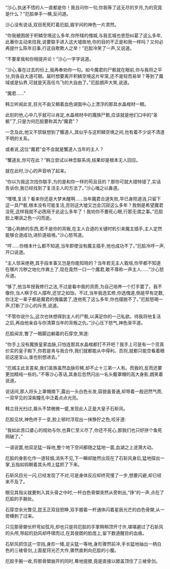 
“沙心,执迷不悟的人一直都是你！我且问你一句,你我等了这无尽的岁月,为的究竟是什么？”厄脍单手一横,反问道。

沙心没有说话,双目死死盯着厄脍,眉宇间的神色一片肃然。

“你我被困居于积鳞空境这么多年,你所辖的傀城,与我玄城也恩怨纠葛了这么多年,此番你主动来找我,说要联手进入这大墟故地,你的目的不正是和我一样吗？又何必再提什么陈年旧事,行这自欺欺人之举！”厄脍冷笑了一声,又说道。

“不要拿我和你相提并论！”沙心一字字说道。

“沙心,看在过去的份上,我再奉劝你一句。如今魔君的尸骸就在眼前,你与我将之平分,则各自大道可期。届时想要离开积鳞空境这片牢笼,还不是轻而易举？等到了魔域或是仙界,可就是天高任鸟飞的大自由了。”厄脍朗声大笑,说道。

“魔君……”

韩立听闻此言,目光不由又朝着血色湖面中心上漂浮的那具水晶棺材一眼。

此刻的他,心中几乎就可以肯定,水晶棺材中的魔族尸骸,应该就是他们口中的“圣骸”了,只是为何厄脍要称其为“魔君”？

一念及此,他又不禁联想到了蟹道人,其似乎与这积鳞空境之间,也有着不少说不清道不明的关系。

或者说,这位“魔君”会不会就是蟹道人当年的主人？

“蟹道友,你可在此？”韩立尝试以神念联系询,结果却是根本无人回应。

就在此时,沙心的声音响了起来。

“你以为我这次找你联手,为的是和你一样的苟且目的？那你可就大错特错了,实话告诉你,我已经找到了复活主人的方法了。”沙心嗤之以鼻道。

“嘿嘿,复活？看来你还是大梦未醒啊……当年魔君合道失败,早已身陨道消,只留下这一具尸骸,根本没有可能复活,否则这大墟又岂会沉寂这么多年？我倒是希望魔君没死,这样我就不必困局于此这么多年了！我劝你不要死心眼,行那无谓之事。”厄脍脸上嘲讽之色一闪而逝。

“狼心狗肺的东西,若不是你的背叛,在主人合道的关键时机引来魔主插手,主人定然能够合道成功,进阶道祖境。”沙心怒骂道。

“哼……你根本什么都不知道,当年即使没有魔主插手,他也成功不了。”厄脍冷哼一声,开口说道。

“主人惊采绝艳,其手段本事又岂是你能知晓的？当年若无主人栽培,你早都不知道在哪片污秽之地化作粪土了,现在竟然一口一个魔君,敢不尊称一声主人……”沙心怒斥道。

“够了,他当年授我修行之法,不过是看中我的资质,为自己培养一个打手罢了。我不像你,当人棋子任人摆布,还甘之如饴。不过,当年我选玄修,你选傀道,倒是早有定数,你注定一辈子都是魔君的傀儡罢了,连他死了这么多年,你也摆脱不了。”厄脍怒喝一声,打断了沙心的斥责,说道。

“不管你说什么,这次也休想得到主人的尸骸,以满足你的一己私欲。待我将他复活之后,再由他亲自与你清算当年的背叛之仇。”沙心压下怒气,神色渐平道。

厄脍闻言,瞥了一眼脚边躺着的石穿空,笑道:

“你手上没有魔族皇家血脉,只怕连那具水晶棺都打不开吧？我手上可是有一个货真价实的皇子殿下,你若是肯与我合作,我们就都能从中得利。否则,就都只能空看着眼前这座宝山,谁也别想进去。”

“厄城主此言差矣,我们圣族虽然血脉珍稀,却不止十三弟一人有。而我的,反而还要更加精纯一些的。”不等沙心答话,其身后忽然闪出一名头戴罩帽的高大身影,朗笑着说道。

说话间,那人将头上罩帽摘下,露出一头白色长发,容貌虽普通,却带着一股迥然气质,一双罕见的深紫瞳孔中泛着点点光亮。

韩立目光扫过,眉头不禁微微一蹙,发现此人正是大皇子石斩风。

厄脍见状,神色终于一变,脸上顿时浮现出一抹狰狞之色,咬牙道:

“我如此苦口婆心的规劝与你,也算仁至义尽了,你还不死心,那我们也只好拼个鱼死网破了。”

一语说罢,他双足猛一跺地,整个地下空间都随之猛地一震,血湖之上涟漪大动。

厄脍的身影化作一道轻烟,消失不见,下一瞬却陡然出现在了石斩风身后,猛地探出一掌,五指如钩朝着其头颅上猛抓了下来。

石斩风目光一闪,已经发现了不对,可是身体反应却终究慢了一步,想要闪避,却已经来不及了。

眼见其指尖就要刺入其头骨之中时,一杆白色骨槊突然从旁刺出,“铮”的一声,点在了厄脍的手腕处。

石穿空余光瞥见,昆玉正双目怒睁,双手握着一杆通体闪着星辰光芒的白色骨槊,从一旁横刺了过来。

只见那骨槊长杆弯如弦月,却也只是将厄脍的手掌稍稍顶开寸许,堪堪避过了石斩风的头颅,带起的劲风却呼啸而过,在其俊朗的脸庞上,留下数道醒目的血痕。

石斩风抓住这一空挡,身形一矮,足尖猛一等地,身形骤然前冲,手长猛地抽出一柄白色的三棱骨剑,上面星窍光芒大作,骤然直刺向厄脍的小腹。

厄脍手腕一收,将那骨槊崩开的同时,蓦地提膝,竟是直接以膝盖顶住了三棱骨剑。